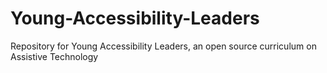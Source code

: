 # Young-Accessibility-Leaders
Repository for Young Accessibility Leaders, an open source curriculum on Assistive Technology
